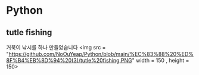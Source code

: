 # Python
## tutle fishing 
거북이 낚시를 하나 만들었습니다
<img src = "https://github.com/NoOuYeap/Python/blob/main/%EC%83%88%20%ED%8F%B4%EB%8D%94%20(3)/tutle%20fishing.PNG" width = 150 , height = 150></img>
